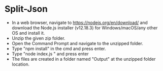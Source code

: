 # Split-Json

* In a web browser, navigate to https://nodejs.org/en/download/ and download the Node.js installer (v12.18.3) for Windows/macOS/any other OS and install it.
* Unzip the given zip folder.
* Open the Command Prompt and navigate to the unzipped folder.
* Type "npm install" in the cmd and press enter.
* Type "node index.js <file path>" and press enter
* The files are created in a folder named "Output" at the unzipped folder location.
